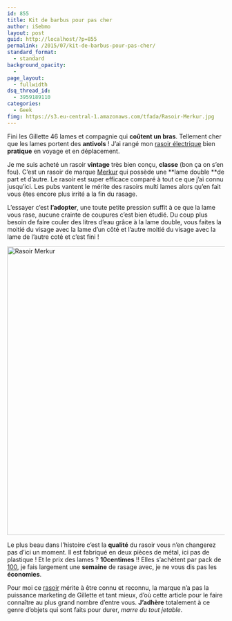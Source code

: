 ```yaml
---
id: 855
title: Kit de barbus pour pas cher
author: iSebmo
layout: post
guid: http://localhost/?p=855
permalink: /2015/07/kit-de-barbus-pour-pas-cher/
standard_format:
  - standard
background_opacity:
  - 
page_layout:
  - fullwidth
dsq_thread_id:
  - 3959189110
categories:
  - Geek
fimg: https://s3.eu-central-1.amazonaws.com/tfada/Rasoir-Merkur.jpg
---
```

Fini les Gillette 46 lames et compagnie qui **coûtent un bras**. Tellement cher que les lames portent des **antivols** ! J’ai rangé mon [rasoir électrique][1] bien **pratique** en voyage et en déplacement.

Je me suis acheté un rasoir **vintage** très bien conçu, **classe** (bon ça on s’en fou). C’est un rasoir de marque [Merkur][2] qui possède une **lame double **de part et d’autre. Le rasoir est super efficace comparé à tout ce que j’ai connu jusqu’ici. Les pubs vantent le mérite des rasoirs multi lames alors qu’en fait vous êtes encore plus irrité a la fin du rasage.

L’essayer c’est **l’adopter**, une toute petite pression suffit à ce que la lame vous rase, aucune crainte de coupures c’est bien étudié. Du coup plus besoin de faire couler des litres d’eau grâce à la lame double, vous faites la moitié du visage avec la lame d’un côté et l’autre moitié du visage avec la lame de l’autre coté et c’est fini !

[<img class="aligncenter size-full wp-image-858" src="https://s3.eu-central-1.amazonaws.com/tfada/Rasoir-Merkur.jpg" alt="Rasoir Merkur" width="1000" height="667" />][3]

Le plus beau dans l’histoire c’est la **qualité** du rasoir vous n’en changerez pas d’ici un moment. Il est fabriqué en deux pièces de métal, ici pas de plastique ! Et le prix des lames ? **10centimes** !! Elles s’achètent par pack de [100][4], je fais largement une **semaine** de rasage avec, je ne vous dis pas les **économies**.

Pour moi ce [rasoir][2] mérite à être connu et reconnu, la marque n’a pas la puissance marketing de Gillette et tant mieux, d’où cette article pour le faire connaître au plus grand nombre d’entre vous. **J’adhère** totalement à ce genre d’objets qui sont faits pour durer, *marre du tout jetable*.

 [1]: http://www.amazon.fr/Philips-RQ1185-Rasoir-Senso-System/dp/B008RROG2Q/ref=sr_1_5?ie=UTF8&qid=1437563988&sr=8-5&keywords=rasoir+electrique+philips&tag=tfadafr-21
 [2]: http://www.amazon.fr/dp/B002RBGYXW/ref=sr_ph?ie=UTF8&qid=1437495950&sr=1&keywords=merkur&tag=tfadafr-21
 [3]: https://s3.eu-central-1.amazonaws.com/tfada/Rasoir-Merkur.jpg
 [4]: http://www.amazon.fr/Derby-Rasage-Rasoir-Double-Tranchant/dp/B0076126L2/ref=sr_1_1?ie=UTF8&qid=1437564042&sr=8-1&keywords=derby+lame&tag=tfadafr-21